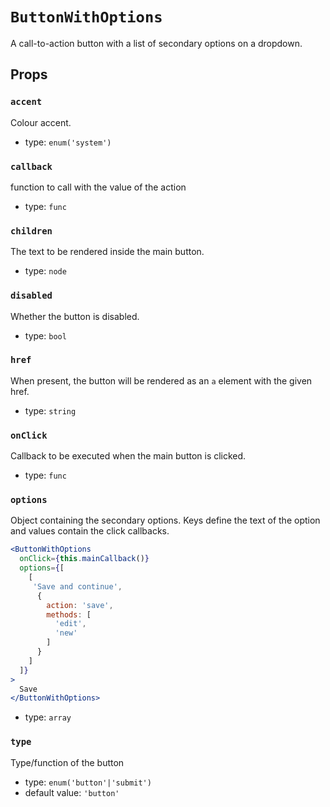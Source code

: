 `ButtonWithOptions`
===================

A call-to-action button with a list of secondary options on a dropdown.

Props
-----

### `accent`

Colour accent.

- type: `enum('system')`


### `callback`

function to call with the value of the action

- type: `func`


### `children`

The text to be rendered inside the main button.

- type: `node`


### `disabled`

Whether the button is disabled.

- type: `bool`


### `href`

When present, the button will be rendered as an `a` element with the given
href.

- type: `string`


### `onClick`

Callback to be executed when the main button is clicked.

- type: `func`


### `options`

Object containing the secondary options. Keys define the text of the option and values contain the click callbacks.

 ```jsx
 <ButtonWithOptions
   onClick={this.mainCallback()}
   options={[
     [
      'Save and continue',
       {
         action: 'save',
         methods: [
           'edit',
           'new'
         ]
       }
     ]
   ]}
 >
   Save
 </ButtonWithOptions>
 ```

- type: `array`


### `type`

Type/function of the button

- type: `enum('button'|'submit')`
- default value: `'button'`

